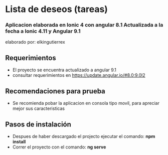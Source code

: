 # Lista de deseos (tareas)

### Aplicacion elaborada en Ionic 4 con angular 8.1 Actualizada a la fecha a Ionic 4.11 y Angular 9.1
elaborado por: elkingutierrex

## Requerimientos
- El proyecto se encuentra actualizado a angular 9.1
- consultar requerimientos en https://update.angular.io/#8.0:9.0l2

## Recomendaciones para prueba
- Se recomienda pobar la aplicacion en consola tipo movil, para apreciar mejor sus caracteristicas

## Pasos de instalación 
- Despues de haber descargado el projecto ejecutar el comando: **npm install**
- Correr el proyecto con el comando: **ng serve**
